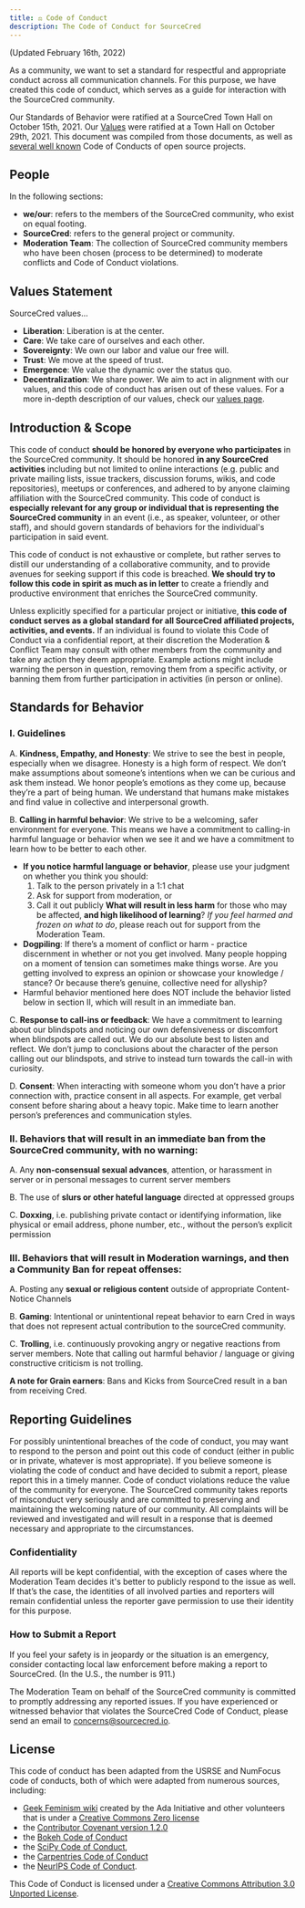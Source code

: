 ```yaml
---
title: ⚖️ Code of Conduct
description: The Code of Conduct for SourceCred
---
```

(Updated February 16th, 2022)

As a community, we want to set a standard for respectful and appropriate conduct
across all communication channels. For this purpose, we have created this code 
of conduct, which serves as a guide for interaction with the SourceCred community. 

Our Standards of Behavior were ratified at a SourceCred Town Hall on October 15th,
2021. Our [Values](https://sourcecred.io/docs/beta/our-values) were ratified at a 
Town Hall on October 29th, 2021. This document was compiled from those documents, 
as well as [several well known](#license) Code of Conducts of open source projects.


## People

In the following sections:

- **we/our**: refers to the members of the SourceCred community, who exist on
  equal footing.
- **SourceCred**: refers to the general project or community.
- **Moderation Team**: The collection of SourceCred community members who have
been chosen (process to be determined) to moderate conflicts and Code of Conduct
violations. 


## Values Statement
SourceCred values…
- **Liberation**: Liberation is at the center.  
- **Care**: We take care of ourselves and each other.
- **Sovereignty**: We own our labor and value our free will.
- **Trust**: We move at the speed of trust.
- **Emergence**: We value the dynamic over the status quo.
- **Decentralization**: We share power.
We aim to act in alignment with our values, and this code of conduct has arisen
out of these values. For a more in-depth description of our values, check our 
[values page](https://sourcecred.io/docs/beta/our-values).

## Introduction & Scope

This code of conduct **should be honored by everyone who participates** in the
SourceCred community. It should be honored **in any SourceCred activities** 
including but not limited to online interactions (e.g. public and private mailing
lists, issue trackers, discussion forums, wikis, and code repositories), meetups 
or conferences, and adhered to by anyone claiming affiliation with the SourceCred
community. This code of conduct is **especially relevant for any group or individual
that is representing the SourceCred community** in an event (i.e., as speaker, 
volunteer, or other staff), and should govern standards of behaviors for the
individual's participation in said event.

This code of conduct is not exhaustive or complete, but rather serves to distill our
understanding of a collaborative community, and to provide avenues for seeking support
if this code is breached. **We should try to follow this code in spirit as much as in
letter** to create a friendly and productive environment that enriches the SourceCred
community.

Unless explicitly specified for a particular project or initiative, **this code of conduct
serves as a global standard for all SourceCred affiliated projects, activities, and events.**
If an individual is found to violate this Code of Conduct via a confidential report, at
their discretion the Moderation & Conflict Team may consult with other members from the
community and take any action they deem appropriate. Example actions might include
warning the person in question, removing them from a specific activity, or banning
them from further participation in activities (in person or online). 


## Standards for Behavior

### I. Guidelines

A. **Kindness, Empathy, and Honesty**: We strive to see the best in people, 
especially when we disagree. Honesty is a high form of respect. We don’t
make assumptions about someone’s intentions when we can be curious and 
ask them instead. We honor people’s emotions as they come up, because 
they’re a part of being human. We understand that humans make mistakes
and find value in collective and interpersonal growth.

B. **Calling in harmful behavior**: We strive to be a welcoming, safer 
environment for everyone. This means we have a commitment to calling-in
harmful language or behavior when we see it and we have a commitment to
learn how to be better to each other.
  - **If you notice harmful language or behavior**, please use your judgment on 
whether you think you should:
    1. Talk to the person privately in a 1:1 chat
    2. Ask for support from moderation, or
    3. Call it out publicly
**What will result in less harm** for those who may be affected, **and high 
likelihood of learning**? _If you feel harmed and frozen on what to do_, please
reach out for support from the Moderation Team.
  - **Dogpiling**: If there’s a moment of conflict or harm - practice discernment
in whether or not you get involved. Many people hopping on a moment of tension
can sometimes make things worse. Are you getting involved to express an opinion
or showcase your knowledge / stance? Or because there’s genuine, collective 
need for allyship?
  - Harmful behavior mentioned here does NOT include the behavior listed below 
in section II, which will result in an immediate ban.

C. **Response to call-ins or feedback**:  We have a commitment to learning about
our blindspots and noticing our own defensiveness or discomfort when blindspots
are called out. We do our absolute best to listen and reflect. We don’t jump to
conclusions about the character of the person calling out our blindspots, and
strive to instead turn towards the call-in with curiosity.

D. **Consent**: When interacting with someone whom you don’t have a prior connection
with, practice consent in all aspects. For example, get verbal consent before
sharing about a heavy topic. Make time to learn another person’s preferences and
communication styles.


### II. Behaviors that will result in an immediate ban from the SourceCred community, with no warning:

A. Any **non-consensual sexual advances**, attention, or harassment in server or in
personal messages to current server members

B. The use of **slurs or other hateful language** directed at oppressed groups 

C. **Doxxing**, i.e. publishing private contact or identifying information, like
physical or email address, phone number, etc., without the person’s explicit
permission


### III. Behaviors that will result in Moderation warnings, and then a Community Ban for repeat offenses:
A. Posting any **sexual or religious content** outside of appropriate Content-Notice
Channels

B. **Gaming**: Intentional or unintentional repeat behavior to earn Cred in ways
that does not represent actual contribution to the sourceCred community. 

C. **Trolling**, i.e. continuously provoking angry or negative reactions from server
members. Note that calling out harmful behavior / language or giving constructive
criticism is not trolling. 

**A note for Grain earners**: Bans and Kicks from SourceCred result in a ban from receiving Cred.


## Reporting Guidelines

For possibly unintentional breaches of the code of conduct, you may want to respond
to the person and point out this code of conduct (either in public or in private,
whatever is most appropriate). If you believe someone is violating the code of
conduct and have decided to submit a report, please report this in a timely manner.
Code of conduct violations reduce the value of the community for everyone. The
SourceCred community takes reports of misconduct very seriously and are committed
to preserving and maintaining the welcoming nature of our community. All complaints
will be reviewed and investigated and will result in a response that is deemed
necessary and appropriate to the circumstances.

### Confidentiality

All reports will be kept confidential, with the exception of cases where the
Moderation Team decides it's better to publicly respond to the issue as well.
If that’s the case, the identities of all involved parties and reporters will
remain confidential unless the reporter gave permission to use their identity
for this purpose.

### How to Submit a Report

If you feel your safety is in jeopardy or the situation is an emergency, 
consider contacting local law enforcement before making a report to SourceCred.
(In the U.S., the number is 911.)

The Moderation Team on behalf of the SourceCred community is committed to
promptly addressing any reported issues. If you have experienced or witnessed
behavior that violates the SourceCred Code of Conduct, please send an email
to concerns@sourcecred.io.


## License

This code of conduct has been adapted from the USRSE and NumFocus code of
conducts, both of which were adapted from numerous sources, including:

- [Geek Feminism wiki](http://geekfeminism.wikia.com/wiki/Conference_anti-harassment/Policy)
  created by the Ada Initiative and other volunteers that is under a
  [Creative Commons Zero license](https://creativecommons.org/share-your-work/public-domain/cc0/)
- the
  [Contributor Covenant version 1.2.0](http://contributor-covenant.org/version/1/2/0/)
- the
  [Bokeh Code of Conduct](https://github.com/bokeh/bokeh/blob/master/CODE_OF_CONDUCT.md)
- the
  [SciPy Code of Conduct](https://github.com/jupyter/governance/blob/master/conduct/enforcement.md),
- the
  [Carpentries Code of Conduct](https://docs.carpentries.org/topic_folders/policies/code-of-conduct.html#enforcement-manual)
- the [NeurIPS Code of Conduct](https://nips.cc/public/CodeOfConduct).

This Code of Conduct is licensed under a
[Creative Commons Attribution 3.0 Unported License](https://creativecommons.org/licenses/by/3.0/).
